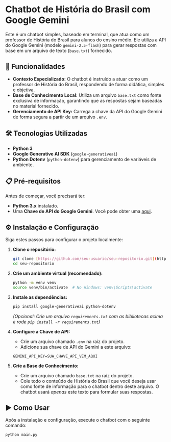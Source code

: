 # Chatbot de História do Brasil com Google Gemini

Este é um chatbot simples, baseado em terminal, que atua como um professor de História do Brasil para alunos do ensino médio. Ele utiliza a API do Google Gemini (modelo `gemini-2.5-flash`) para gerar respostas com base em um arquivo de texto (`base.txt`) fornecido.

## 🚀 Funcionalidades

* **Contexto Especializado:** O chatbot é instruído a atuar como um professor de História do Brasil, respondendo de forma didática, simples e objetiva.
* **Base de Conhecimento Local:** Utiliza um arquivo `base.txt` como fonte exclusiva de informação, garantindo que as respostas sejam baseadas no material fornecido.
* **Gerenciamento de API Key:** Carrega a chave da API do Google Gemini de forma segura a partir de um arquivo `.env`.

## 🛠️ Tecnologias Utilizadas

* **Python 3**
* **Google Generative AI SDK** (`google-generativeai`)
* **Python Dotenv** (`python-dotenv`) para gerenciamento de variáveis de ambiente.

## 📋 Pré-requisitos

Antes de começar, você precisará ter:

* **Python 3.x** instalado.
* Uma **Chave de API do Google Gemini**. Você pode obter uma [aqui](https://aistudio.google.com/app/apikey).

## ⚙️ Instalação e Configuração

Siga estes passos para configurar o projeto localmente:

1.  **Clone o repositório:**
    ```bash
    git clone [https://github.com/seu-usuario/seu-repositorio.git](https://github.com/seu-usuario/seu-repositorio.git)
    cd seu-repositorio
    ```

2.  **Crie um ambiente virtual (recomendado):**
    ```bash
    python -m venv venv
    source venv/bin/activate  # No Windows: venv\Scripts\activate
    ```

3.  **Instale as dependências:**
    ```bash
    pip install google-generativeai python-dotenv
    ```
    *(Opcional: Crie um arquivo `requirements.txt` com as bibliotecas acima e rode `pip install -r requirements.txt`)*

4.  **Configure a Chave de API:**
    * Crie um arquivo chamado `.env` na raiz do projeto.
    * Adicione sua chave de API do Gemini a este arquivo:
    ```
    GEMINI_API_KEY=SUA_CHAVE_API_VEM_AQUI
    ```

5.  **Crie a Base de Conhecimento:**
    * Crie um arquivo chamado `base.txt` na raiz do projeto.
    * Cole todo o conteúdo de História do Brasil que você deseja usar como fonte de informação para o chatbot dentro deste arquivo. O chatbot usará *apenas* este texto para formular suas respostas.

## ▶️ Como Usar

Após a instalação e configuração, execute o chatbot com o seguinte comando:

```bash
python main.py
